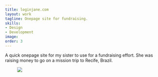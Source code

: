 ```yaml
---
title: loginjane.com
layout: work
tagline: Onepage site for fundraising.
skills:
- Design
- Development
image: 
order: 3
---
```


<p>A quick onepage site for my sister to use for a fundraising effort. She was raising money to go on a mission trip to Recife, Brazil.</p>
<figure>
    <img src="{{ site.url }}/assets/loginjane.png">
</figure>
